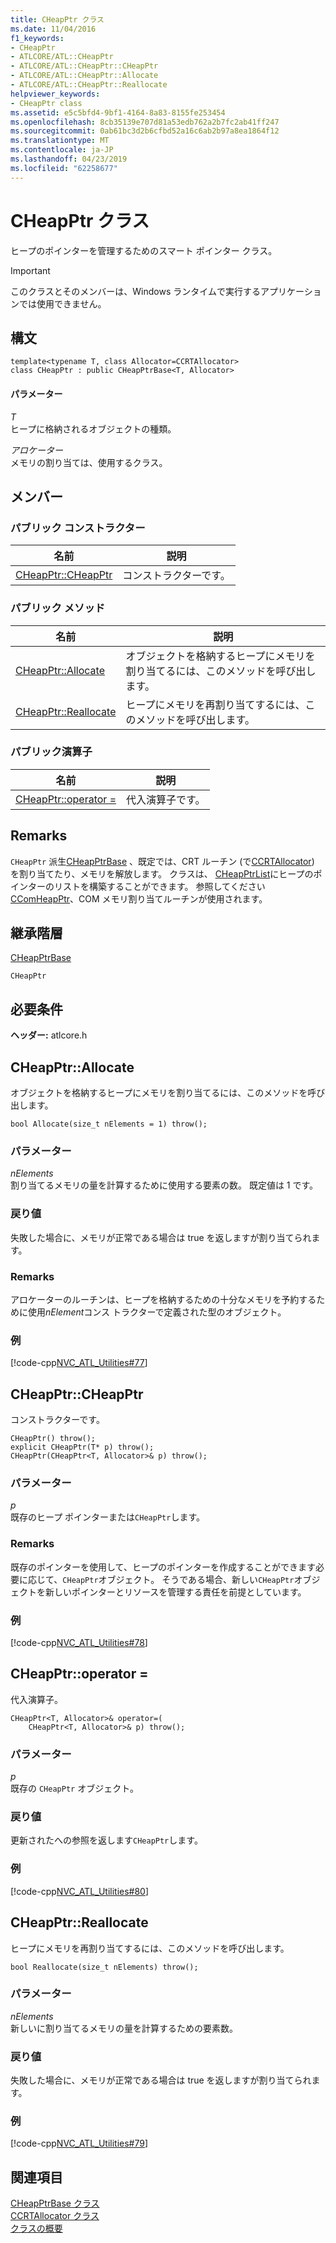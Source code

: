 ```yaml
---
title: CHeapPtr クラス
ms.date: 11/04/2016
f1_keywords:
- CHeapPtr
- ATLCORE/ATL::CHeapPtr
- ATLCORE/ATL::CHeapPtr::CHeapPtr
- ATLCORE/ATL::CHeapPtr::Allocate
- ATLCORE/ATL::CHeapPtr::Reallocate
helpviewer_keywords:
- CHeapPtr class
ms.assetid: e5c5bfd4-9bf1-4164-8a83-8155fe253454
ms.openlocfilehash: 8cb35139e707d81a53edb762a2b7fc2ab41ff247
ms.sourcegitcommit: 0ab61bc3d2b6cfbd52a16c6ab2b97a8ea1864f12
ms.translationtype: MT
ms.contentlocale: ja-JP
ms.lasthandoff: 04/23/2019
ms.locfileid: "62258677"
---
```

# <a name="cheapptr-class"></a>CHeapPtr クラス

ヒープのポインターを管理するためのスマート ポインター クラス。

> [!IMPORTANT]
>  このクラスとそのメンバーは、Windows ランタイムで実行するアプリケーションでは使用できません。

## <a name="syntax"></a>構文

```
template<typename T, class Allocator=CCRTAllocator>
class CHeapPtr : public CHeapPtrBase<T, Allocator>
```

#### <a name="parameters"></a>パラメーター

*T*<br/>
ヒープに格納されるオブジェクトの種類。

*アロケーター*<br/>
メモリの割り当ては、使用するクラス。

## <a name="members"></a>メンバー

### <a name="public-constructors"></a>パブリック コンストラクター

|名前|説明|
|----------|-----------------|
|[CHeapPtr::CHeapPtr](#cheapptr)|コンストラクターです。|

### <a name="public-methods"></a>パブリック メソッド

|名前|説明|
|----------|-----------------|
|[CHeapPtr::Allocate](#allocate)|オブジェクトを格納するヒープにメモリを割り当てるには、このメソッドを呼び出します。|
|[CHeapPtr::Reallocate](#reallocate)|ヒープにメモリを再割り当てするには、このメソッドを呼び出します。|

### <a name="public-operators"></a>パブリック演算子

|名前|説明|
|----------|-----------------|
|[CHeapPtr::operator =](#operator_eq)|代入演算子です。|

## <a name="remarks"></a>Remarks

`CHeapPtr` 派生[CHeapPtrBase](../../atl/reference/cheapptrbase-class.md) 、既定では、CRT ルーチン (で[CCRTAllocator](../../atl/reference/ccrtallocator-class.md)) を割り当てたり、メモリを解放します。 クラスは、 [CHeapPtrList](../../atl/reference/cheapptrlist-class.md)にヒープのポインターのリストを構築することができます。 参照してください[CComHeapPtr](../../atl/reference/ccomheapptr-class.md)、COM メモリ割り当てルーチンが使用されます。

## <a name="inheritance-hierarchy"></a>継承階層

[CHeapPtrBase](../../atl/reference/cheapptrbase-class.md)

`CHeapPtr`

## <a name="requirements"></a>必要条件

**ヘッダー:** atlcore.h

##  <a name="allocate"></a>  CHeapPtr::Allocate

オブジェクトを格納するヒープにメモリを割り当てるには、このメソッドを呼び出します。

```
bool Allocate(size_t nElements = 1) throw();
```

### <a name="parameters"></a>パラメーター

*nElements*<br/>
割り当てるメモリの量を計算するために使用する要素の数。 既定値は 1 です。

### <a name="return-value"></a>戻り値

失敗した場合に、メモリが正常である場合は true を返しますが割り当てられます。

### <a name="remarks"></a>Remarks

アロケーターのルーチンは、ヒープを格納するための十分なメモリを予約するために使用*nElement*コンス トラクターで定義された型のオブジェクト。

### <a name="example"></a>例

[!code-cpp[NVC_ATL_Utilities#77](../../atl/codesnippet/cpp/cheapptr-class_1.cpp)]

##  <a name="cheapptr"></a>  CHeapPtr::CHeapPtr

コンストラクターです。

```
CHeapPtr() throw();
explicit CHeapPtr(T* p) throw();
CHeapPtr(CHeapPtr<T, Allocator>& p) throw();
```

### <a name="parameters"></a>パラメーター

*p*<br/>
既存のヒープ ポインターまたは`CHeapPtr`します。

### <a name="remarks"></a>Remarks

既存のポインターを使用して、ヒープのポインターを作成することができます必要に応じて、`CHeapPtr`オブジェクト。 そうである場合、新しい`CHeapPtr`オブジェクトを新しいポインターとリソースを管理する責任を前提としています。

### <a name="example"></a>例

[!code-cpp[NVC_ATL_Utilities#78](../../atl/codesnippet/cpp/cheapptr-class_2.cpp)]

##  <a name="operator_eq"></a>  CHeapPtr::operator =

代入演算子。

```
CHeapPtr<T, Allocator>& operator=(
    CHeapPtr<T, Allocator>& p) throw();
```

### <a name="parameters"></a>パラメーター

*p*<br/>
既存の `CHeapPtr` オブジェクト。

### <a name="return-value"></a>戻り値

更新されたへの参照を返します`CHeapPtr`します。

### <a name="example"></a>例

[!code-cpp[NVC_ATL_Utilities#80](../../atl/codesnippet/cpp/cheapptr-class_3.cpp)]

##  <a name="reallocate"></a>  CHeapPtr::Reallocate

ヒープにメモリを再割り当てするには、このメソッドを呼び出します。

```
bool Reallocate(size_t nElements) throw();
```

### <a name="parameters"></a>パラメーター

*nElements*<br/>
新しいに割り当てるメモリの量を計算するための要素数。

### <a name="return-value"></a>戻り値

失敗した場合に、メモリが正常である場合は true を返しますが割り当てられます。

### <a name="example"></a>例

[!code-cpp[NVC_ATL_Utilities#79](../../atl/codesnippet/cpp/cheapptr-class_4.cpp)]

## <a name="see-also"></a>関連項目

[CHeapPtrBase クラス](../../atl/reference/cheapptrbase-class.md)<br/>
[CCRTAllocator クラス](../../atl/reference/ccrtallocator-class.md)<br/>
[クラスの概要](../../atl/atl-class-overview.md)
